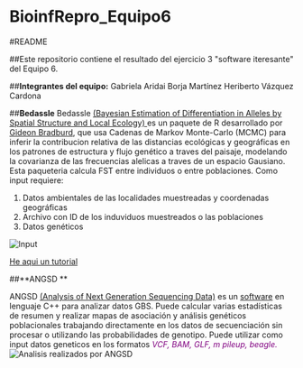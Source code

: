 # BioinfRepro_Equipo6

#README

##Este repositorio contiene el resultado del ejercicio 3 "software iteresante" del Equipo 6.

##**Integrantes del equipo:**
Gabriela Aridai Borja Martínez
Heriberto Vázquez Cardona

##**Bedassle**
Bedassle [(Bayesian Estimation of Differentiation in Alleles by Spatial Structure and Local Ecology) ](http://www.genescape.org/uploads/7/2/2/0/72206611/bradburd_ralph_coop_2013.pdf) es un paquete de R desarrollado por [Gideon Bradburd](http://www.genescape.org/), que usa Cadenas de Markov Monte-Carlo (MCMC) para inferir la contribucion relativa de las distancias ecológicas y geográficas en los patrones de estructura y flujo genético a traves del paisaje, modelando la covarianza de las frecuencias alelicas a traves de un espacio Gausiano. Esta paqueteria calcula  FST entre individuos o entre poblaciones. Como input requiere:
1. Datos ambientales de las localidades muestreadas y coordenadas geográficas
2. Archivo con ID de los induviduos muestreados o las poblaciones
3. Datos genéticos

![Input](./Bedassle_input.png)



[He aqui un tutorial ](http://petrelharp.github.io/popgen-visualization-course/)

##**ANGSD **

ANGSD [(Analysis of Next Generation Sequencing Data)](https://www.ncbi.nlm.nih.gov/pubmed/25420514) es un [software](https://github.com/ANGSD/angsd) en lenguaje C++ para analizar datos GBS. Puede calcular varias estadísticas de resumen y realizar mapas de asociación y análisis genéticos poblacionales trabajando directamente en los datos de secuenciación sin procesar o utilizando las probabilidades de genotipo. Puede utilizar como input datos geneticos en los formatos <span style="color:purple">*VCF, BAM, GLF, m pileup, beagle.*</span> 
![Analisis realizados por ANGSD](./Analysis.png)
